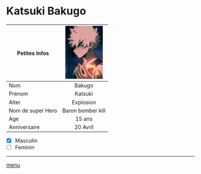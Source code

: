 # Katsuki Bakugo

|Petites Infos    | <img src="https://github.com/laurorus/sitewebcour/blob/main/Bakugo_Infobox.webp" alt="Éditer sur GitLab" width="100px"/>                  |
|-----------------|:-----------------:|
|Nom              | Bakugo            |
|Prénom           | Katsuki           |
|Alter            | Explosion         |
|Nom de super Hero| Baron bomber kill |
|Age              | 15 ans            |
|Anniversaire     | 20 Avril          |

- [x] Masculin 
- [ ] Feminin
___
[menu](https://github.com/laurorus/sitewebcour/blob/main/README.md)


